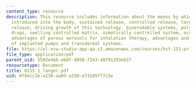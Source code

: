 ```yaml
---
content_type: resource
description: This resource includes information about the means by which a drug is
  introduced into the body, sustained release, controlled release, targeted (controlled)
  release, driving growth of this technology, bioerodable systems, polymers with pendant
  drugs, swelling controlled matrix, osmotically controlled system, ocular applications,
  advantages of porous aerosols for inhalation therapy, advantages and disadvantages
  of implanted pumps and transdermal systems.
file: https://ol-ocw-studio-app-qa.s3.amazonaws.com/courses/hst-151-principles-of-pharmacology-spring-2005/0f84cc2ea130aa05a330e73105ff7c5e_0215_1_langer.pdf
file_type: application/pdf
parent_uid: 5502e4b6-eb0f-8058-7243-48791293e627
resourcetype: Document
title: 0215_1_langer.pdf
uid: 0f84cc2e-a130-aa05-a330-e73105ff7c5e
---
```

